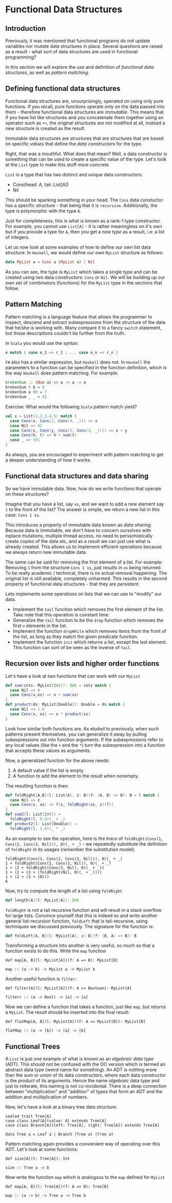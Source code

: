 # Functional Data Structures #

## Introduction ##

Previously, it was mentioned that functional programs do not update variables
nor mutate data structures in place. Several questions are raised as a
result - what sort of data structures are used in functional programming?

In this section we will explore the use and definition of _functional data
structures_, as well as _pattern matching_.

## Defining functional data structures ##

Functional data structures are, unsurprisingly, operated on using only
pure functions. If you recall, pure functions operate only on the data
passed into them - therefore functional data structures are _immutable_. This
means that if you have list like structures and you concatenate them
together using an operator such as `++`, the original structures are not
modified at all, instead a new structure is created as the result.

Immutable data structures are structures that are structures that are based
on specific _values_ that define the _data constructors_ for the type.

Right, that was a mouthful. What does that mean? Well, a data constructor
is something that can be used to create a specific value of the type. Let's
look at the `List` type to make this stuff more concrete.

`List` is a type that has two distinct and unique data constructors:

* Cons(head: A, tail: List[A])
* Nil

This should be sparking something in your head. The `Cons` data constuctor
has a specific structure - that being that it is `recursive`. Additionally,
the type is polymorphic with the type `A`.

Just for completeness, this is what is known as a rank-1 type constructor.
For example, you cannot use `List[A]` - it is rather meaningless on it's own
but if you provide a type for `A`, then you get a _new type_ as a result,
i.e: a list of integers.

Let us now look at some examples of how to define our own list data structure.
In `Haskell`, we would define our own `MyList` structure as follows:

```haskell
data MyList a = Cons a (MyList a) | Nil
```
As you can see, the type is `MyList` which takes a single type and can be
created using two data constructors: `Cons` or `Nil`. We will be building up
our own set of combinators (functions) for the `MyList` type in the sections
that follow.

## Pattern Matching ##

Pattern matching is a language feature that allows the programmer to inspect,
descend and extract subexpressions from
the structure of the data that he/she is working with. Many compare it to a fancy `switch` statement, but those descriptions couldn't be further from the truth.

In `Scala` you would use the syntax:
```scala
e match { case e_1 => r_1 ; ... case e_n => r_n }
```

`F#` also has a similar expression, but `Haskell` does not. In `Haskell`
the parameters to a function can be specified in the function definition,
which is the way `Haskell` does pattern matching. For example:
```haskell
brokenSum :: (Num a) => a -> a -> a
brokenSum 0 b = 0
brokenSum a 99 = 7
brokenSum _ _ = 42
```

Exercise: What would the following `Scala` pattern match yield?
```scala
val x = List(1,2,3,4,5) match {
  case Cons(x, Cons(2, Cons(4, _))) => x
  case Nil => 42
  case Cons(x, Cons(y, Cons(3, Cons(4, _)))) => x + y
  case Cons(h, t) => h + sum(t)
  case _ => 101
}
```

As always, you are encouraged to experiment with pattern matching to get a
deeper understanding of how it works.

## Functional data structures and data sharing ##

So we have immutable data. Now, how do we write functions that operate on
these structures?

Imagine that you have a list, say `xs`, and we want to add a new element
say `1` to the front of the list? The answer is simple, we return a new list
in this case: `Cons 1 xs`.

This introduces a property of immutable data known as _data sharing_. Because
data is immutable, we don't have to concern ourselves with inplace mutations,
multiple thread access, no need to perssimistically create copies of the data
etc, and as a result we can just use what is already
created. This allows us to implement efficient operations because we always
return new immutable data.

The same can be said for removing the first element of a list. For example:
Removing `1` from the structure `Cons 1 xs`, just results in `xs` being returned.
To be really academic / technical, there is no actual removal happening. The
original list is still available, completely unharmed. This results in the
second property of functional data structures - that they are _persistent_.

Lets implements some operations on lists that we can use to "modify" our data.

* Implement the `tail` function which removes the first element of the list.
  Take note that this operation is constant time.
* Generalize the `tail` funciton to be the `drop` function which removes the
  first `n` elements in the list.
* Implement the function `dropWhile` which removes items from the front of the
  list, as long as they match the given predicate function.
* Implement the function `init` which returns a list, except the last element.
  This function can sort of be seen as the inverse of `tail`.

## Recursion over lists and higher order functions ##

Let's have a look at two functions that can work with our `MyList`

```scala
def sum(ints: MyList[Int]): Int = ints match {
  case Nil => 0
  case Cons(x,xs) => x + sum(xs)
}
def product(ds: MyList[Double]): Double = ds match {
  case Nil => 1.0
  case Cons(x, xs) => x * product(xs)
}
```

Look how similar both functions are. As eluded to previously, when such
patterns present themselves, you can generalize it away by pulling subexpressions
out into function arguments. If the subexpressions refer to any local values
(like the `+` and the `*`) turn the subexpression into a function that accepts
these values as arguments.

Now, a generalized function for the above needs:
1. A default value if the list is empty
2. A function to add the element to the result when nonempty.

The resulting function is then:

```scala
def foldRight[A,B](l: List[A], z: B)(f: (A, B) => B): B = l match {
  case Nil => z
  case Cons(x, xs) => f(x, foldRight(xs, z)(f))
}
def sum2(l: List[Int]) =
  foldRight(l, 0.0)(_ + _)
def product2(l: List[Double]) =
  foldRight(l, 1.0)(_ * _)
```

As an example to see the operation, here is the _trace_ of
`foldRight(Cons(1, Cons(2, Cons(3, Nil))), 0)(_ + _)` - we repeatedly
substitute the definition of `foldRight` in its usages (remember the
substitution model).

```
foldRight(Cons(1, Cons(2, Cons(3, Nil))), 0)(_ + _)
1 + foldRight(Cons(2, Cons(3, Nil)), 0)(_ + _)
1 + (2 + foldRight(Cons(3, Nil), 0)(_ + _))
1 + (2 + (3 + (foldRight(Nil, 0)(_ + _))))
1 + (2 + (3 + (0)))
6
```

Now, try to compute the length of a list using `foldRight`

```scala
def length[A](l: MyList[A]): Int
```

`foldRight` is not a tail recursive function and will result in a
stack overflow for large lists. Convince yourself that this is indeed so
and write another general list-recursion function, `foldLeft` that is
tail-recursive, using techniques we discussed previously. The signature for
the function is:

```scala
def foldLeft[A, B](l: MyList[A], z: B)(f: (B, A) => B): B
```

Transforming a structure into another is very useful, so much so that a function
exists to do this. Write the `map` function

```
def map[A, B](l: MyList[A])(f: A => B): MyList[B]

map :: (a -> b) -> MyList a -> MyList b
```

Another useful function is `filter`:

```
def filter[A](l: MyList[A])(f: A => Boolean): MyList[A]

filterr :: (a -> Bool) -> [a] -> [a]
```

Now we can define a function that takes a function, just like `map`, but
returns a `MyList`. The result should be inserted into the final result:

```
def flatMap[A, B](l: MyList[A])(f: A => MyList[B]): MyList[B]

flatMap :: (a -> [b]) -> [a] -> [b]
```

## Functional Trees ##

A `List` is just one example of what is known as an _algebraic data type_ (ADT).
This should not be confused with the OO version which is termed an
abstract data type (weird name for something). An ADT is nothing more than
the _sum_ or _union_ of its data constructors, where each data constructor is
the _product_ of its arguments. Hence the name _algebraic_ data type and just
to reiterate, this naming is not co-incidental. There is a deep connection
between "multiplication" and "addition" of types that form an ADT and
the addition and multiplication of numbers.

Now, let's have a look at a binary tree data structure:

```
sealed trait Tree[A]
case class Leaf[A](value: A) extends Tree[A]
case class Branch[A](left: Tree[A], right: Tree[A]) extends Tree[A]

data Tree a = Leaf a | Branch (Tree a) (Tree a)
```

Pattern matching again provides a convienient way of operating over this ADT.
Let's look at some functions:

```
def size[A](t: Tree[A]): Int

size :: Tree a -> b
```

Now write the function `map` which is analogous to the `map` defined for
`MyList`

```
def map[A, B](l: Tree[A])(f: A => B): Tree[B]

map :: (a -> b) -> Tree a -> Tree b
```
